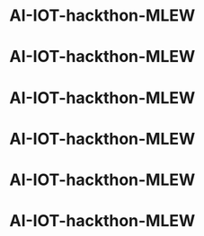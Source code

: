 # AI-IOT-hackthon-MLEW
# AI-IOT-hackthon-MLEW
# AI-IOT-hackthon-MLEW
# AI-IOT-hackthon-MLEW
# AI-IOT-hackthon-MLEW
# AI-IOT-hackthon-MLEW
